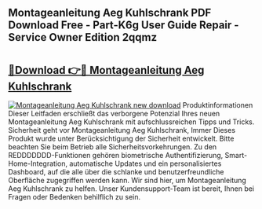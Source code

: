 ## Montageanleitung Aeg Kuhlschrank PDF Download Free - Part-K6g User Guide Repair - Service Owner Edition 2qqmz

# <h2><a href="http://df7nyrt.blite.top/?on=Montageanleitung+Aeg+Kuhlschrank">🔗Download 👉🔴 Montageanleitung Aeg Kuhlschrank</a></h2>

[![Montageanleitung Aeg Kuhlschrank new download](https://i.imgur.com/lujVjoI.png)](http://df7nyrt.blite.top/?on=Montageanleitung+Aeg+Kuhlschrank)
Produktinformationen Dieser Leitfaden erschließt das verborgene Potenzial Ihres neuen Montageanleitung Aeg Kuhlschrank mit aufschlussreichen Tipps und Tricks. Sicherheit geht vor Montageanleitung Aeg Kuhlschrank, Immer Dieses Produkt wurde unter Berücksichtigung der Sicherheit entwickelt. Bitte beachten Sie beim Betrieb alle Sicherheitsvorkehrungen. Zu den REDDDDDDD-Funktionen gehören biometrische Authentifizierung, Smart-Home-Integration, automatische Updates und ein personalisiertes Dashboard, auf die alle über die schlanke und benutzerfreundliche Oberfläche zugegriffen werden kann. Wir sind hier, um Montageanleitung Aeg Kuhlschrank zu helfen. Unser Kundensupport-Team ist bereit, Ihnen bei Fragen oder Bedenken behilflich zu sein.
